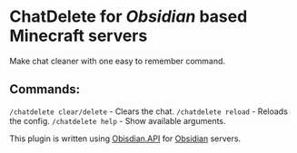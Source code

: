 # ChatDelete for *Obsidian* based Minecraft servers
Make chat cleaner with one easy to remember command.

## Commands:
`/chatdelete clear/delete` - Clears the chat.
`/chatdelete reload` - Reloads the config.
`/chatdelete help` - Show available arguments.

This plugin is written using [Obisdian.API](https://github.com/Naamloos/Obsidian/Obisdian.API) for [Obsidian](https://github.com/Naamloos/Obsidian) servers.
